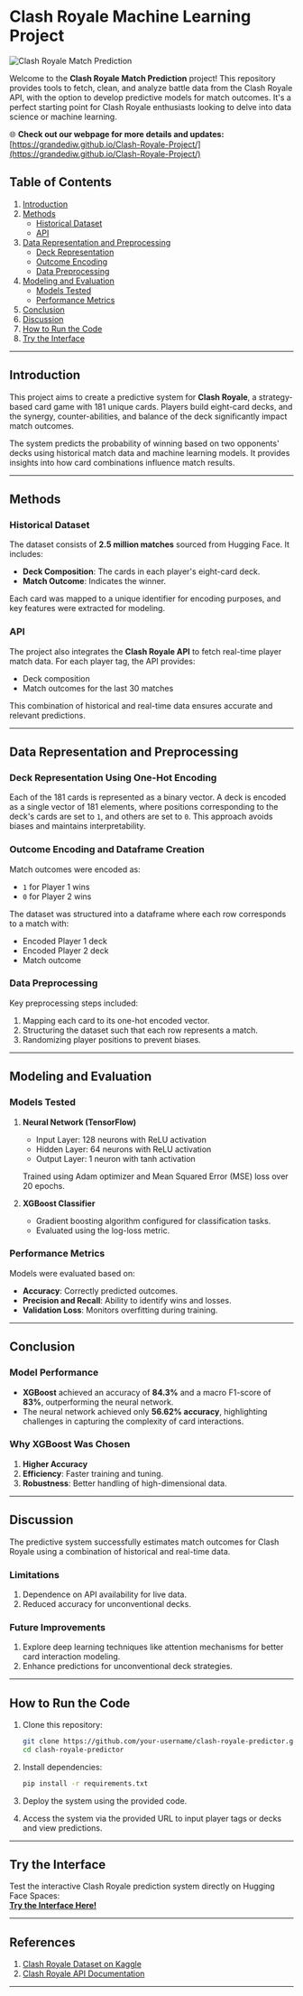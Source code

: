 # **Clash Royale Machine Learning Project**

![Clash Royale Match Prediction](./images/Clash-royale-match-prediction.jpg)

Welcome to the **Clash Royale Match Prediction** project! This repository provides tools to fetch, clean, and analyze battle data from the Clash Royale API, with the option to develop predictive models for match outcomes. It's a perfect starting point for Clash Royale enthusiasts looking to delve into data science or machine learning.

🌐 **Check out our webpage for more details and updates:**  
[https://grandediw.github.io/Clash-Royale-Project/](https://grandediw.github.io/Clash-Royale-Project/)


## Table of Contents
1. [Introduction](#introduction)  
2. [Methods](#methods)  
   - [Historical Dataset](#historical-dataset)  
   - [API](#api)  
3. [Data Representation and Preprocessing](#data-representation-and-preprocessing)  
   - [Deck Representation](#deck-representation-using-one-hot-encoding)  
   - [Outcome Encoding](#outcome-encoding-and-dataframe-creation)  
   - [Data Preprocessing](#data-preprocessing)  
4. [Modeling and Evaluation](#modeling-and-evaluation)  
   - [Models Tested](#models-tested)  
   - [Performance Metrics](#performance-metrics)  
5. [Conclusion](#conclusion)  
6. [Discussion](#discussion)  
7. [How to Run the Code](#how-to-run-the-code)  
8. [Try the Interface](#try-the-interface)

---

## Introduction
This project aims to create a predictive system for **Clash Royale**, a strategy-based card game with 181 unique cards. Players build eight-card decks, and the synergy, counter-abilities, and balance of the deck significantly impact match outcomes.

The system predicts the probability of winning based on two opponents' decks using historical match data and machine learning models. It provides insights into how card combinations influence match results.

---

## Methods

### Historical Dataset
The dataset consists of **2.5 million matches** sourced from Hugging Face. It includes:
- **Deck Composition**: The cards in each player's eight-card deck.
- **Match Outcome**: Indicates the winner.

Each card was mapped to a unique identifier for encoding purposes, and key features were extracted for modeling.

### API
The project also integrates the **Clash Royale API** to fetch real-time player match data. For each player tag, the API provides:
- Deck composition
- Match outcomes for the last 30 matches

This combination of historical and real-time data ensures accurate and relevant predictions.

---

## Data Representation and Preprocessing

### Deck Representation Using One-Hot Encoding
Each of the 181 cards is represented as a binary vector. A deck is encoded as a single vector of 181 elements, where positions corresponding to the deck's cards are set to `1`, and others are set to `0`. This approach avoids biases and maintains interpretability.

### Outcome Encoding and Dataframe Creation
Match outcomes were encoded as:
- `1` for Player 1 wins
- `0` for Player 2 wins

The dataset was structured into a dataframe where each row corresponds to a match with:
- Encoded Player 1 deck
- Encoded Player 2 deck
- Match outcome

### Data Preprocessing
Key preprocessing steps included:
1. Mapping each card to its one-hot encoded vector.
2. Structuring the dataset such that each row represents a match.
3. Randomizing player positions to prevent biases.

---

## Modeling and Evaluation

### Models Tested
1. **Neural Network (TensorFlow)**  
   - Input Layer: 128 neurons with ReLU activation  
   - Hidden Layer: 64 neurons with ReLU activation  
   - Output Layer: 1 neuron with tanh activation  

   Trained using Adam optimizer and Mean Squared Error (MSE) loss over 20 epochs.

2. **XGBoost Classifier**  
   - Gradient boosting algorithm configured for classification tasks.  
   - Evaluated using the log-loss metric.  

### Performance Metrics
Models were evaluated based on:
- **Accuracy**: Correctly predicted outcomes.
- **Precision and Recall**: Ability to identify wins and losses.
- **Validation Loss**: Monitors overfitting during training.

---

## Conclusion

### Model Performance
- **XGBoost** achieved an accuracy of **84.3%** and a macro F1-score of **83%**, outperforming the neural network.
- The neural network achieved only **56.62% accuracy**, highlighting challenges in capturing the complexity of card interactions.

### Why XGBoost Was Chosen
1. **Higher Accuracy**  
2. **Efficiency**: Faster training and tuning.  
3. **Robustness**: Better handling of high-dimensional data.

---

## Discussion
The predictive system successfully estimates match outcomes for Clash Royale using a combination of historical and real-time data.

### Limitations
1. Dependence on API availability for live data.  
2. Reduced accuracy for unconventional decks.  

### Future Improvements
1. Explore deep learning techniques like attention mechanisms for better card interaction modeling.  
2. Enhance predictions for unconventional deck strategies.

---

## How to Run the Code
1. Clone this repository:
   ```bash
   git clone https://github.com/your-username/clash-royale-predictor.git
   cd clash-royale-predictor
   ```

2. Install dependencies:
   ```bash
   pip install -r requirements.txt
   ```

3. Deploy the system using the provided code.

4. Access the system via the provided URL to input player tags or decks and view predictions.

---

## Try the Interface
Test the interactive Clash Royale prediction system directly on Hugging Face Spaces:  
[**Try the Interface Here!**](https://huggingface.co/spaces/Grandediw/Clash_Royale_Prediction)

---

## References
1. [Clash Royale Dataset on Kaggle](https://www.kaggle.com/datasets/s1m0n38/clash-royale-games)  
2. [Clash Royale API Documentation](https://developer.clashroyale.com/#/)

---
